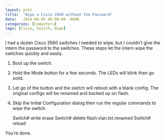 ```yaml
---
layout: post
title:  "Wipe a Cisco 3560 without the Password"
date:   2014-08-05 08:00:00 -0600
categories: [Computers]
tags: [Cisco, Switch, Wipe]
---
```


I had a dozen Cisco 3560 switches I needed to wipe, but I couldn’t give the intern the password to the switches. These steps let the intern wipe the switches quickly and easily.

1. Boot up the switch.
1. Hold the Mode button for a few seconds. The LEDs will blink then go solid.
1. Let go of the button and the switch will reboot with a blank config. The original configs will be renamed and backed up on flash.
1. Skip the Initial Configuration dialog then run the regular commands to wipe the switch.

    Switch# write erase
    Switch# delete flash:vlan.txt.renamed
    Switch# reload

You’re done.
